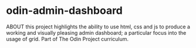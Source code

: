 # odin-admin-dashboard
ABOUT this project highlights the ability to use html, css and js to produce a working and visually pleasing admin dashboard; a particular focus into the usage of grid. Part of The Odin Project curriculum.